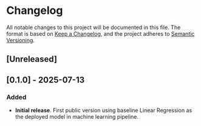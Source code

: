 # Changelog
All notable changes to this project will be documented in this file.
The format is based on [Keep a Changelog](https://keepachangelog.com/en/1.1.0/),
and the project adheres to [Semantic Versioning](https://semver.org/spec/v2.0.0.html).

## [Unreleased]

## [0.1.0] - 2025-07-13
### Added
- **Initial release**. First public version using baseline Linear Regression as the deployed model in machine learning pipeline. 